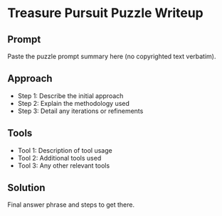 # Treasure Pursuit Puzzle Writeup

## Prompt

Paste the puzzle prompt summary here (no copyrighted text verbatim).

## Approach

- Step 1: Describe the initial approach
- Step 2: Explain the methodology used
- Step 3: Detail any iterations or refinements

## Tools

- Tool 1: Description of tool usage
- Tool 2: Additional tools used
- Tool 3: Any other relevant tools

## Solution

Final answer phrase and steps to get there.
